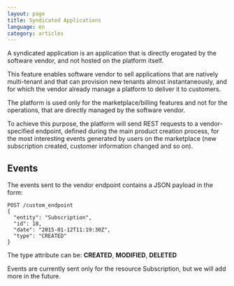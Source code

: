 ```yaml
---
layout: page
title: Syndicated Applications
language: en
category: articles
---
```


A syndicated application is an application that is directly erogated by the software vendor, and not hosted on the platform itself.

This feature enables software vendor to sell applications that are natively multi-tenant and that can provision new tenants almost instantaneously, and for which the vendor already manage a platform to deliver it to customers.

The platform is used only for the marketplace/billing features and not for the operations, that are directly managed by the software vendor.

To achieve this purpose, the platform will send REST requests to a vendor-specified endpoint, defined during the main product creation process, for the most interesting events generated by users on the marketplace (new subscription created, customer information changed and so on).

## Events

The events sent to the vendor endpoint contains a JSON payload in the form:

```
POST /custom_endpoint
{
  "entity": "Subscription",
  "id": 18,
  "date": "2015-01-12T11:19:30Z",
  "type": "CREATED"
}
```

The type attribute can be: **CREATED**, **MODIFIED**, **DELETED**

Events are currently sent only for the resource Subscription, but we will add more in the future.
